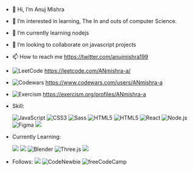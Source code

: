 

- 👋 Hi, I’m Anuj Mishra
- 👀 I’m interested in learning, The In and outs of computer Science. 
- 🌱 I’m currently learning nodejs
- 💞️ I’m looking to collaborate on javascript projects
- 📫 How to reach me https://twitter.com/anujmishra199
- ![LeetCode](https://img.shields.io/badge/LeetCode-grey?style=for-the-badge&logo=LeetCode&logoColor=#FFA116) https://leetcode.com/ANmishra-a/
- ![Codewars](https://img.shields.io/badge/Codewars-black?style=for-the-badge&logo=Codewars&logoColor=red) https://www.codewars.com/users/ANmishra-a
- ![Exercism](https://img.shields.io/badge/Exercism-grey?style=for-the-badge&logo=Exercism&logoColor=#009CAB) https://exercism.org/profiles/ANmishra-a
- Skill: 

     ![JavaScript](https://img.shields.io/badge/JavaScript-grey?style=for-the-badge&logo=JavaScript&logoColor=#F7DF1E)
     ![CSS3](https://img.shields.io/badge/CSS-orange?style=for-the-badge&logo=CSS3&logoColor=#1572B6)
     ![Sass](https://img.shields.io/badge/Sass-green?style=for-the-badge&logo=Sass&logoColor=#CC6699)
     ![HTML5](https://img.shields.io/badge/HTML-blue?style=for-the-badge&logo=HTML5&logoColor=#E34F26)
     ![HTML5](https://img.shields.io/badge/HTML5-white?style=for-the-badge&logo=HTML5&logoColor=#E34F26)
     ![React](https://img.shields.io/badge/ReactJs-black?style=for-the-badge&logo=React&logoColor=#61DAFB)
     ![Node.js](https://img.shields.io/badge/Node.js-purple?style=for-the-badge&logo=Node.js&logoColor=#339933)
     ![Figma](https://img.shields.io/badge/Figma-black?style=for-the-badge&logo=Figma&logoColor=#F24E1E)
     ![](https://img.shields.io/badge/Jest-323330?style=for-the-badge&logo=Jest&logoColor=white)
 - Currently Learning:

      ![](https://img.shields.io/badge/MongoDB-4EA94B?style=for-the-badge&logo=mongodb&logoColor=white)
      ![](https://img.shields.io/badge/MySQL-00000F?style=for-the-badge&logo=mysql&logoColor=white)
      ![Blender](https://img.shields.io/badge/Blender-blue?style=for-the-badge&logo=Blender&logoColor=#F5792A)
      ![Three.js](https://img.shields.io/badge/Three.js-black?style=for-the-badge&logo=Three.js&logoColor=#000000)
      ![](https://img.shields.io/badge/Redux-593D88?style=for-the-badge&logo=redux&logoColor=white)
      
  
 
  - Follows:
  ![](https://img.shields.io/badge/Exercism-009CAB?style=for-the-badge&logo=exercism&logoColor=white)
 ![CodeNewbie](https://img.shields.io/badge/CodeNewbie-green?style=for-the-badge&logo=CodeNewbie&logoColor=#9013FE)
![freeCodeCamp](https://img.shields.io/badge/freeCodeCamp-gray?style=for-the-badge&logo=freeCodeCamp&logoColor=#0A0A23)



<!---
ANmishra-a/ANmishra-a is a ✨ special ✨ repository because its `README.md` (this file) appears on your GitHub profile.
You can click the Preview link to take a look at your changes.
--->
